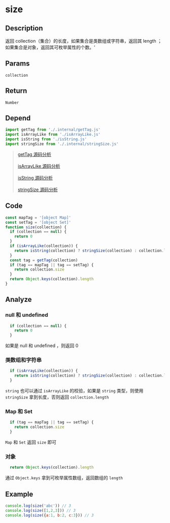 # size

## Description
返回 collection（集合）的长度，如果集合是类数组或字符串，返回其 length ；如果集合是对象，返回其可枚举属性的个数。'

## Params
`collection`

## Return
`Number`

## Depend
```js
import getTag from './.internal/getTag.js'
import isArrayLike from './isArrayLike.js'
import isString from './isString.js'
import stringSize from './.internal/stringSize.js'
```
> [getTag 源码分析](../internal/getTag.md)
> <br/>
> <br/>
> [isArrayLike 源码分析](./isArrayLike.md)
> <br/>
> <br/>
> [isString 源码分析](./isString.md)
> <br/>
> <br/>
> [stringSize 源码分析](../internal/stringSize.md)

## Code
```js
const mapTag = '[object Map]'
const setTag = '[object Set]'
function size(collection) {
  if (collection == null) {
    return 0
  }
  if (isArrayLike(collection)) {
    return isString(collection) ? stringSize(collection) : collection.length
  }
  const tag = getTag(collection)
  if (tag == mapTag || tag == setTag) {
    return collection.size
  }
  return Object.keys(collection).length
}
```
## Analyze
### null 和 undefined
```js
  if (collection == null) {
    return 0
  }
```
如果是 null 和 undefined ，则返回 0

### 类数组和字符串
```js
  if (isArrayLike(collection)) {
    return isString(collection) ? stringSize(collection) : collection.length
  }
```
`string` 也可以通过 `isArrayLike` 的校验，如果是 `string` 类型，则使用 `stringSize` 拿到长度，否则返回 `collection.length`

### Map 和 Set
```js
  if (tag == mapTag || tag == setTag) {
    return collection.size
  }
```
`Map` 和 `Set` 返回 `size` 即可

### 对象
```js
  return Object.keys(collection).length
```
通过 `Object.keys` 拿到可枚举属性数组，返回数组的 `length`

## Example
```js
console.log(size('abc')) // 3
console.log(size([1,2,3])) // 3
console.log(size({a:1, b:2, c:3})) // 3
```
